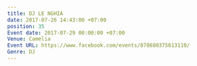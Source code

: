```yaml
---
title: DJ LE NGHIA
date: 2017-07-26 14:43:00 +07:00
position: 35
Event date: 2017-07-29 00:00:00 +07:00
Venue: Camelia
Event URL: https://www.facebook.com/events/878680375613110/
Genre: DJ
---
```


